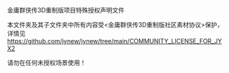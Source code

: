 金庸群侠传3D重制版项目特殊授权声明文件

本文件夹及其子文件夹中所有内容受<金庸群侠传3D重制版社区素材协议>保护，详情见
https://github.com/jynew/jynew/tree/main/COMMUNITY_LICENSE_FOR_JYX2

请勿在任何未授权场景使用！


